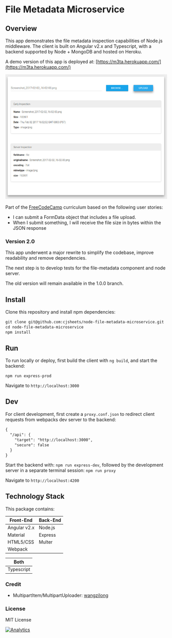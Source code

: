 # File Metadata Microservice

## Overview

This app demonstrates the file metadata inspection capabilities of Node.js middleware. The client is built on Angular v2.x
and Typescript, with a backend supported by Node + MongoDB and hosted on Heroku.

A demo version of this app is deployed at: [https://m3ta.herokuapp.com/](https://m3ta.herokuapp.com/)

![](client/assets/img/app-screenshot.jpg?raw=true)

Part of the [FreeCodeCamp](https://www.freecodecamp.com/cjsheets) curriculum based on the following user stories:

* I can submit a FormData object that includes a file upload.
* When I submit something, I will receive the file size in bytes within the JSON response

### Version 2.0

This app underwent a major rewrite to simplify the codebase, improve 
readability and remove dependencies. 

The next step is to develop tests for the file-metadata component and node server.

The old version will remain available in the 1.0.0 branch.

## Install

Clone this repository and install npm dependencies:

```
git clone git@github.com:cjsheets/node-file-metadata-microservice.git
cd node-file-metadata-microservice
npm install
```

## Run

To run locally or deploy, first build the client with `ng build`, and start the backend:

```
npm run express-prod
```

Navigate to `http://localhost:3000`

## Dev

For client development, first create a `proxy.conf.json` to redirect client requests from
webpacks dev server to the backend:

```
{
  "/api": {
    "target": "http://localhost:3000",
    "secure": false
  }
}
```

Start the backend with: `npm run express-dev`, followed by the development server in a separate
terminal session: `npm run proxy`

Navigate to `http://localhost:4200`

## Technology Stack

This package contains:

| Front-End | Back-End |
| ------- | ------- |
| Angular v2.x | Node.js |
| Material | Express |
| HTML5/CSS | Multer |
| Webpack |  |

| Both | 
| ------- |
| Typescript |


### Credit

* MultipartItem/MultipartUploader: [wangzilong](https://github.com/wangzilong/angular2-multipartForm)


### License

MIT License

[![Analytics](https://cjs-beacon.appspot.com/UA-10006093-3/github/cjsheets/node-file-metadata-microservice?pixel)](https://github.com/cjsheets/node-file-metadata-microservice)
